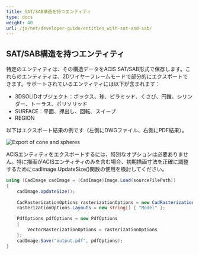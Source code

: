 ```yaml
---
title: SAT/SAB構造を持つエンティティ
type: docs
weight: 40
url: /ja/net/developer-guide/entities_with-sat-and-sab/
---
```


## **SAT/SAB構造を持つエンティティ**

特定のエンティティは、その構造データをACIS SAT/SAB形式で保存します。これらのエンティティは、2Dワイヤーフレームモードで部分的にエクスポートできます。サポートされているエンティティには以下が含まれます：

*	3DSOLIDオブジェクト：ボックス、球、ピラミッド、くさび、円錐、シリンダー、トーラス、ポリソリッド
*	SURFACE：平面、押出し、回転、スイープ
*	REGION

以下はエクスポート結果の例です（左側にDWGファイル、右側にPDF結果）。

![Export of cone and spheres](/cad/_assets/guide/coneAndSpheres.png)

ACISエンティティをエクスポートするには、特別なオプションは必要ありません。特に描画がACISエンティティのみを含む場合、初期描画寸法を正確に調整するためにcadImage.UpdateSize()関数の使用を検討してください。

```csharp
using (CadImage cadImage = (CadImage)Image.Load(sourceFilePath))
{
	cadImage.UpdateSize();
	
	CadRasterizationOptions rasterizationOptions = new CadRasterizationOptions();
	rasterizationOptions.Layouts = new string[] { "Model" };

	PdfOptions pdfOptions = new PdfOptions
	{
		VectorRasterizationOptions = rasterizationOptions
	};
	cadImage.Save("output.pdf", pdfOptions);
}
```

